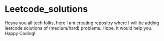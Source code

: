 # Leetcode_solutions
Heyya you all tech folks, here I am creating repositry where I will be adding leetcode solutions of (medium/hard) problems. Hope, it would help you.
Happy Coding!
